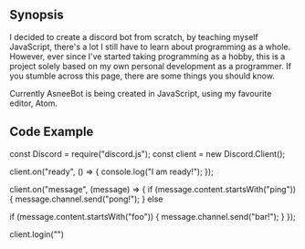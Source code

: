 ## Synopsis

I decided to create a discord bot from scratch, by teaching myself JavaScript, there's a lot I still have to learn about programming as a whole.
However, ever since I've started taking programming as a hobby, this is a project solely based on my own personal development as a programmer.
If you stumble across this page, there are some things you should know.


Currently AsneeBot is being created in JavaScript, using my favourite editor, Atom. 


## Code Example

const Discord = require("discord.js");
const client = new Discord.Client();

client.on("ready", () => {
  console.log("I am ready!");
});

client.on("message", (message) => {
  if (message.content.startsWith("ping")) {
    message.channel.send("pong!");
  } else

  if (message.content.startsWith("foo")) {
    message.channel.send("bar!");
  }
});

client.login("")
